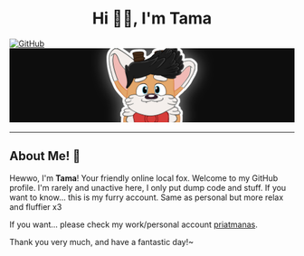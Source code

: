 <h1 align=center>Hi 👋🏼, I'm Tama</h1>

[![GitHub](https://img.shields.io/badge/Check_my_personal%2Fwork_account_here_(%40priatmanas)-%23181717?style=for-the-badge&logo=github&logoSize=auto
)](https://github.io/priatmanas)
![Tama Banner](./img/tamafawx-banner.png)
- - -

## About Me! 🦊
Hewwo, I'm **Tama**! Your friendly online local fox. Welcome to my GitHub profile. I'm rarely and unactive here, I only put dump code and stuff. If you want to know... this is my furry account. Same as personal but more relax and fluffier x3

If you want... please check my work/personal account [priatmanas](https://github.com/priatmanas).

Thank you very much, and have a fantastic day!~